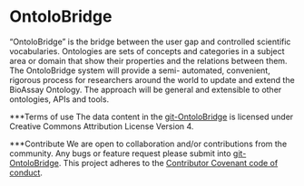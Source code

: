 # OntoloBridge

 “OntoloBridge” is the bridge between the user gap and controlled scientific vocabularies.
 Ontologies are sets of concepts and categories in a subject area or domain that show their 
 properties and the relations between them. The OntoloBridge system will provide a semi-
 automated, convenient, rigorous process for researchers around the world to update and 
 extend the BioAssay Ontology. The approach will be general and extensible to other ontologies, APIs and tools.

***Terms of use
The data content in the [git-OntoloBridge](https://github.com/OntoloBridge) is licensed under Creative Commons Attribution License Version 4. 

***Contribute
We are open to collaboration and/or contributions from the community.  Any bugs or feature request please submit into [git-OntoloBridge](https://github.com/OntoloBridge).
This project adheres to the [Contributor Covenant code of conduct](https://www.contributor-covenant.org/version/1/4/code-of-conduct.html).
